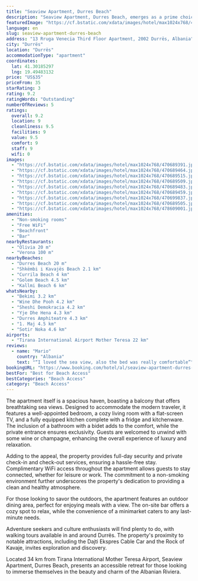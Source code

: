 ```yaml
---
title: "Seaview Apartment, Durres Beach"
description: "Seaview Apartment, Durres Beach, emerges as a prime choice for travelers seeking a blend of comfort and convenience on the Albanian coast."
featuredImage: "https://cf.bstatic.com/xdata/images/hotel/max1024x768/470689391.jpg?k=7847e6629c6eec2884c876d518213256a9024dd67f3f6453ed425da985a3fa1d&o=&hp=1"
language: en
slug: seaview-apartment-durres-beach
address: "13 Rruga Venecia Third Floor Apartment, 2002 Durrës, Albania"
city: "Durrës"
location: "Durrës"
accommodationType: "apartment"
coordinates:
  lat: 41.30185297
  lng: 19.49483132
price: "US$35"
priceFrom: 35
starRating: 3
rating: 9.2
ratingWords: "Outstanding"
numberOfReviews: 5
ratings:
  overall: 9.2
  location: 9
  cleanliness: 9.5
  facilities: 9
  value: 9.5
  comfort: 9
  staff: 9
  wifi: 0
images:
  - "https://cf.bstatic.com/xdata/images/hotel/max1024x768/470689391.jpg?k=7847e6629c6eec2884c876d518213256a9024dd67f3f6453ed425da985a3fa1d&o=&hp=1"
  - "https://cf.bstatic.com/xdata/images/hotel/max1024x768/470689464.jpg?k=83bdff927ca3d3292dea5e5105113a7f5ed351d01a245ab6ab54a29cd5e92122&o=&hp=1"
  - "https://cf.bstatic.com/xdata/images/hotel/max1024x768/470689515.jpg?k=0478ed032a4d638068eb9fa5af1c2afcf2dce48dd899f5b0aabf54d4af5e7a41&o=&hp=1"
  - "https://cf.bstatic.com/xdata/images/hotel/max1024x768/470689509.jpg?k=a065e7e837c28559df6d5da2261acdb34633bda5d248173359c8396018d5f7f6&o=&hp=1"
  - "https://cf.bstatic.com/xdata/images/hotel/max1024x768/470689483.jpg?k=c4b97f8547d3a77b4ab613fe47a5e19eff4e8c5d438fc9586a14c369189e5e3d&o=&hp=1"
  - "https://cf.bstatic.com/xdata/images/hotel/max1024x768/470689459.jpg?k=804a549074d00725756ba0d30bb092975702a0cb8e5432b8840456cee0c68e2c&o=&hp=1"
  - "https://cf.bstatic.com/xdata/images/hotel/max1024x768/470699837.jpg?k=24593d1a912695e24d6d86b303e61cedfd89613844bf1f845f6a22cc02782a8b&o=&hp=1"
  - "https://cf.bstatic.com/xdata/images/hotel/max1024x768/470689505.jpg?k=25675cefb2795fc3e3645f7192d653763aaa4c9a4e1cd11eed1fcebb01541767&o=&hp=1"
  - "https://cf.bstatic.com/xdata/images/hotel/max1024x768/478609001.jpg?k=7981e37b9dd163f0a379082e87420b6d3333c990a4ff143f6e91b52b1cd392bb&o=&hp=1"
amenities:
  - "Non-smoking rooms"
  - "Free WiFi"
  - "Beachfront"
  - "Bar"
nearbyRestaurants:
  - "Olivia 20 m"
  - "Verona 100 m"
nearbyBeaches:
  - "Durres Beach 20 m"
  - "Shkëmbi i Kavajës Beach 2.1 km"
  - "Currila Beach 4 km"
  - "Golem Beach 4.5 km"
  - "Kallmi Beach 6 km"
whatsNearby:
  - "Bekimi 3.2 km"
  - "Wine Dhe Pooh 4.2 km"
  - "Sheshi Demokracia 4.2 km"
  - "Yje Dhe Hena 4.3 km"
  - "Durres Amphiteatre 4.3 km"
  - "1. Maj 4.5 km"
  - "Sotir Noka 4.6 km"
airports:
  - "Tirana International Airport Mother Teresa 22 km"
reviews:
  - name: "Mario"
    country: "Albania"
    text: "“I loved the sea view, also the bed was really comfortable”"
bookingURL: "https://www.booking.com/hotel/al/seaview-apartment-durres-beach.en-gb.html?aid=8035640"
bestFor: "Best for Beach Access"
bestCategories: "Beach Access"
category: "Beach Access"
---
```


The apartment itself is a spacious haven, boasting a balcony that offers breathtaking sea views. Designed to accommodate the modern traveler, it features a well-appointed bedroom, a cozy living room with a flat-screen TV, and a fully equipped kitchen complete with a fridge and kitchenware. The inclusion of a bathroom with a bidet adds to the comfort, while the private entrance ensures exclusivity. Guests are welcomed to unwind with some wine or champagne, enhancing the overall experience of luxury and relaxation.

Adding to the appeal, the property provides full-day security and private check-in and check-out services, ensuring a hassle-free stay. Complimentary WiFi access throughout the apartment allows guests to stay connected, whether for leisure or work. The commitment to a non-smoking environment further underscores the property's dedication to providing a clean and healthy atmosphere.

For those looking to savor the outdoors, the apartment features an outdoor dining area, perfect for enjoying meals with a view. The on-site bar offers a cozy spot to relax, while the convenience of a minimarket caters to any last-minute needs.

Adventure seekers and culture enthusiasts will find plenty to do, with walking tours available in and around Durrës. The property's proximity to notable attractions, including the Dajti Ekspres Cable Car and the Rock of Kavaje, invites exploration and discovery.

Located 34 km from Tirana International Mother Teresa Airport, Seaview Apartment, Durres Beach, presents an accessible retreat for those looking to immerse themselves in the beauty and charm of the Albanian Riviera.